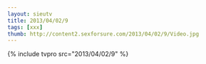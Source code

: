 ```yaml
--- 
layout: sieutv
title: 2013/04/02/9
tags: [xxx]
thumb: http://content2.sexforsure.com/2013/04/02/9/Video.jpg
---
```

{% include tvpro src="2013/04/02/9" %} 
